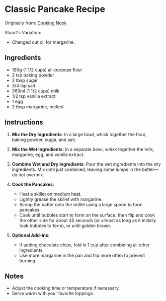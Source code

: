 # Classic Pancake Recipe

Originally from: [Cooking Nook](http://www.cookingnook.com/easy-pancake-recipe.html)

Stuart's Variation:
- Changed out oil for margarine.

## Ingredients
- 190g (1 1/2 cups) all-purpose flour
- 2 tsp baking powder
- 2 tbsp sugar
- 3/4 tsp salt
- 360ml (1 1/2 cups) milk
- 1/2 tsp vanilla extract
- 1 egg
- 2 tbsp margarine, melted

## Instructions

1. **Mix the Dry Ingredients**: In a large bowl, whisk together the flour, baking powder, sugar, and salt.

2. **Mix the Wet Ingredients**: In a separate bowl, whisk together the milk, margarine, egg, and vanilla extract.

3. **Combine Wet and Dry Ingredients**: Pour the wet ingredients into the dry ingredients. Mix until just combined, leaving some lumps in the batter—do not overmix.

4. **Cook the Pancakes**: 
   - Heat a skillet on medium heat.
   - Lightly grease the skillet with margarine.
   - Scoop the batter onto the skillet using a large spoon to form pancakes.
   - Cook until bubbles start to form on the surface, then flip and cook the other side for about 45 seconds (or almost as long as it initially took bubbles to form), or until golden brown.

5. **Optional Add-ins**:
   - If adding chocolate chips, fold in 1 cup after combining all other ingredients.
   - Use more margarine in the pan and flip more often to prevent burning.

## Notes
- Adjust the cooking time or temperature if necessary.
- Serve warm with your favorite toppings.
